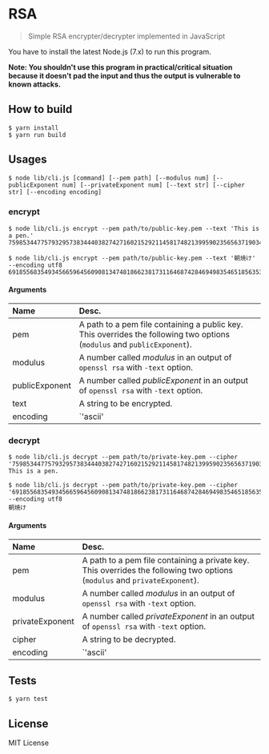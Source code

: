 # RSA

> Simple RSA encrypter/decrypter implemented in JavaScript

You have to install the latest Node.js (7.x) to run this program.

**Note: You shouldn't use this program in practical/critical situation because it doesn't pad the input and thus the output is vulnerable to known attacks.**

## How to build

```console
$ yarn install
$ yarn run build
```

## Usages

```console
$ node lib/cli.js [command] [--pem path] [--modulus num] [--publicExponent num] [--privateExponent num] [--text str] [--cipher str] [--encoding encoding]
```

### encrypt

```console
$ node lib/cli.js encrypt --pem path/to/public-key.pem --text 'This is a pen.'
75985344775793295738344403827427160215292114581748213995902356563719034311839
```

```console
$ node lib/cli.js encrypt --pem path/to/public-key.pem --text '朝焼け' --encoding utf8
69185568354934566596456090813474818662381731164687428469498354651856353945321
```

#### Arguments

|Name|Desc.|
|:--|:--|
|pem|A path to a pem file containing a public key. This overrides the following two options (`modulus` and `publicExponent`).|
|modulus|A number called *modulus* in an output of `openssl rsa` with `-text` option.|
|publicExponent|A number called *publicExponent* in an output of `openssl rsa` with `-text` option.|
|text|A string to be encrypted.|
|encoding|`'ascii'|'utf8'` Specify `utf8` if your input contains any non-ascii characters.|

### decrypt

```console
$ node lib/cli.js decrypt --pem path/to/private-key.pem --cipher '75985344775793295738344403827427160215292114581748213995902356563719034311839'
This is a pen.
```

```console
$ node lib/cli.js decrypt --pem path/to/private-key.pem --cipher '69185568354934566596456090813474818662381731164687428469498354651856353945321' --encoding utf8
朝焼け
```

#### Arguments

|Name|Desc.|
|:--|:--|
|pem|A path to a pem file containing a private key. This overrides the following two options (`modulus` and `privateExponent`).|
|modulus|A number called *modulus* in an output of `openssl rsa` with `-text` option.|
|privateExponent|A number called *privateExponent* in an output of `openssl rsa` with `-text` option.|
|cipher|A string to be decrypted.|
|encoding|`'ascii'|'utf8'` Specify `utf8` if your input contains any non-ascii characters.|

## Tests

```console
$ yarn test
```

## License

MIT License
